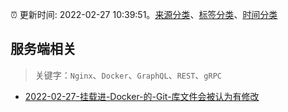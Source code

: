 :alarm_clock: 更新时间: 2022-02-27 10:39:51。[来源分类](../README.md)、[标签分类](../TAGS.md)、[时间分类](../TIMELINE.md)

## 服务端相关


> 关键字：`Nginx`、`Docker`、`GraphQL`、`REST`、`gRPC`



- [2022-02-27-挂载进-Docker-的-Git-库文件会被认为有修改](https://www.v2ex.com/t/836716) 